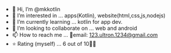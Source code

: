 - 👋 Hi, I’m @mkkotlin
- 👀 I’m interested in ...  apps(Kotlin), website(html,css,js,nodejs)
- 🌱 I’m currently learning ... kotlin for app dev.
- 💞️ I’m looking to collaborate on ... web and android
- 📫 How to reach me ...  📧email: 123.ultron.1234@gmail.com
- ⭐ Rating (myself) ... 6 out of 10🤪😁
<!---
mkkotlin/mkkotlin is a ✨ special ✨ repository because its `README.md` (this file) appears on your GitHub profile.
You can click the Preview link to take a look at your changes.
--->
